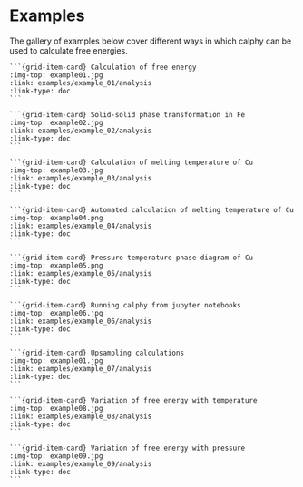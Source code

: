 # Examples

The gallery of examples below cover different ways in which calphy can be used to calculate free energies.

````{grid} 3
```{grid-item-card} Calculation of free energy
:img-top: example01.jpg
:link: examples/example_01/analysis
:link-type: doc
```

```{grid-item-card} Solid-solid phase transformation in Fe
:img-top: example02.jpg
:link: examples/example_02/analysis
:link-type: doc
```

```{grid-item-card} Calculation of melting temperature of Cu
:img-top: example03.jpg
:link: examples/example_03/analysis
:link-type: doc
```

```{grid-item-card} Automated calculation of melting temperature of Cu
:img-top: example04.png
:link: examples/example_04/analysis
:link-type: doc
```

```{grid-item-card} Pressure-temperature phase diagram of Cu
:img-top: example05.png
:link: examples/example_05/analysis
:link-type: doc
```

```{grid-item-card} Running calphy from jupyter notebooks
:img-top: example06.jpg
:link: examples/example_06/analysis
:link-type: doc
```

```{grid-item-card} Upsampling calculations
:img-top: example01.jpg
:link: examples/example_07/analysis
:link-type: doc
```

```{grid-item-card} Variation of free energy with temperature
:img-top: example08.jpg
:link: examples/example_08/analysis
:link-type: doc
```

```{grid-item-card} Variation of free energy with pressure
:img-top: example09.jpg
:link: examples/example_09/analysis
:link-type: doc
```
````
